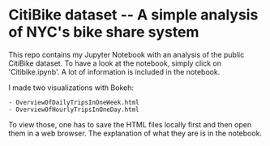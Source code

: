 # CitiBike dataset -- A simple analysis of NYC's bike share system

This repo contains my Jupyter Notebook with an analysis of the public CitiBike dataset. To have a look at the notebook, simply click on 'Citibike.ipynb'. A lot of information is included in the notebook.

I made two visualizations with Bokeh:

    - OverviewOfDailyTripsInOneWeek.html
    - OverviewOfHourlyTripsInOneDay.html
To view those, one has to save the HTML files locally first and then open them in a web browser. The explanation of what they are is in the notebook.
